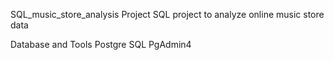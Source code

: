 SQL_music_store_analysis Project
SQL project to analyze online music store data

Database and Tools
Postgre SQL
PgAdmin4
